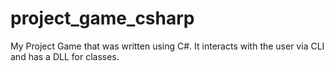 # project_game_csharp
My Project Game that was written using C#. It interacts with the user via CLI and has a DLL for classes.

